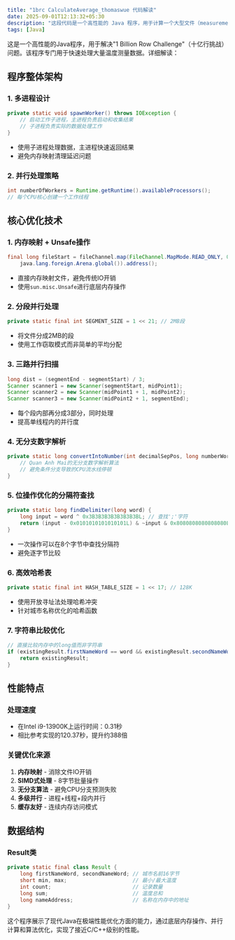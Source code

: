 ```yaml
title: "1brc CalculateAverage_thomaswue 代码解读"
date: 2025-09-01T12:13:32+05:30
description: "这段代码是一个高性能的 Java 程序，用于计算一个大型文件（measurements.txt）中温度数据的统计信息（最小值、平均值、最大值）。它通过多线程、内存映射文件和优化算法实现了极高的性能（0.31 秒 vs 参考实现 120.37 秒）。"
tags: [Java]
```

这是一个高性能的Java程序，用于解决"1 Billion Row Challenge"（十亿行挑战）问题。该程序专门用于快速处理大量温度测量数据。详细解读：

## 程序整体架构

### 1. 多进程设计

```java
private static void spawnWorker() throws IOException {
    // 启动工作子进程，主进程负责启动和收集结果
    // 子进程负责实际的数据处理工作
}
```

- 使用子进程处理数据，主进程快速返回结果
- 避免内存映射清理延迟问题

### 2. 并行处理策略

```java
int numberOfWorkers = Runtime.getRuntime().availableProcessors();
// 每个CPU核心创建一个工作线程
```

## 核心优化技术

### 1. 内存映射 + Unsafe操作

```java
final long fileStart = fileChannel.map(FileChannel.MapMode.READ_ONLY, 0, fileSize, 
    java.lang.foreign.Arena.global()).address();
```

- 直接内存映射文件，避免传统IO开销
- 使用`sun.misc.Unsafe`进行底层内存操作

### 2. 分段并行处理

```java
private static final int SEGMENT_SIZE = 1 << 21; // 2MB段
```

- 将文件分成2MB的段
- 使用工作窃取模式而非简单的平均分配

### 3. 三路并行扫描

```java
long dist = (segmentEnd - segmentStart) / 3;
Scanner scanner1 = new Scanner(segmentStart, midPoint1);
Scanner scanner2 = new Scanner(midPoint1 + 1, midPoint2);
Scanner scanner3 = new Scanner(midPoint2 + 1, segmentEnd);
```

- 每个段内部再分成3部分，同时处理
- 提高单线程内的并行度

### 4. 无分支数字解析

```java
private static long convertIntoNumber(int decimalSepPos, long numberWord) {
    // Quan Anh Mai的无分支数字解析算法
    // 避免条件分支导致的CPU流水线停顿
}
```

### 5. 位操作优化的分隔符查找

```java
private static long findDelimiter(long word) {
    long input = word ^ 0x3B3B3B3B3B3B3B3BL; // 查找';'字符
    return (input - 0x0101010101010101L) & ~input & 0x8080808080808080L;
}
```

- 一次操作可以在8个字节中查找分隔符
- 避免逐字节比较

### 6. 高效哈希表

```java
private static final int HASH_TABLE_SIZE = 1 << 17; // 128K
```

- 使用开放寻址法处理哈希冲突
- 针对城市名称优化的哈希函数

### 7. 字符串比较优化

```java
// 直接比较内存中的long值而非字符串
if (existingResult.firstNameWord == word && existingResult.secondNameWord == word2) {
    return existingResult;
}
```

## 性能特点

### 处理速度

- 在Intel i9-13900K上运行时间：0.31秒
- 相比参考实现的120.37秒，提升约388倍

### 关键优化来源

1. **内存映射** - 消除文件IO开销
2. **SIMD式处理** - 8字节批量操作
3. **无分支算法** - 避免CPU分支预测失败
4. **多级并行** - 进程+线程+段内并行
5. **缓存友好** - 连续内存访问模式

## 数据结构

### Result类

```java
private static final class Result {
    long firstNameWord, secondNameWord; // 城市名前16字节
    short min, max;                     // 最小/最大温度
    int count;                          // 记录数量
    long sum;                           // 温度总和
    long nameAddress;                   // 名称在内存中的地址
}
```

这个程序展示了现代Java在极端性能优化方面的能力，通过底层内存操作、并行计算和算法优化，实现了接近C/C++级别的性能。
